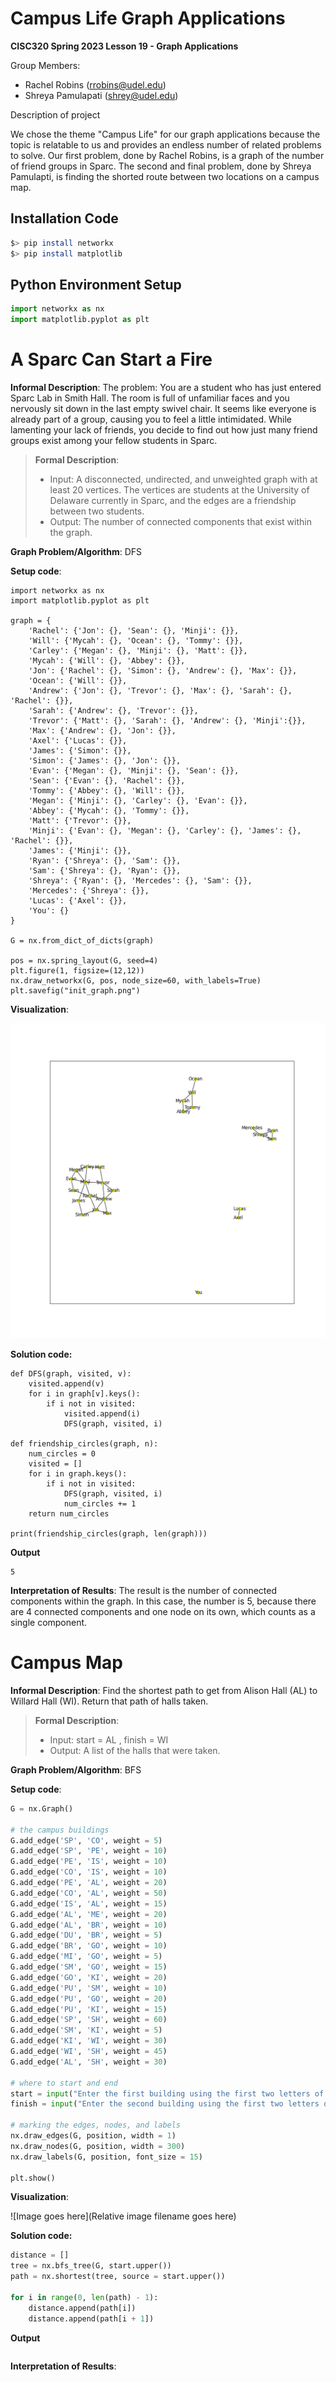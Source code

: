 # Campus Life Graph Applications


**CISC320 Spring 2023 Lesson 19 - Graph Applications**

Group Members:
* Rachel Robins (rrobins@udel.edu)
* Shreya Pamulapati (shrey@udel.edu)

Description of project

We chose the theme "Campus Life" for our graph applications because 
the topic is relatable to us and provides an endless number of 
related problems to solve. Our first problem, done by Rachel Robins, is
a graph of the number of friend groups in Sparc. The second and final problem,
done by Shreya Pamulapti, is finding the shorted route between two
locations on a campus map.

## Installation Code

```sh
$> pip install networkx
$> pip install matplotlib
```

## Python Environment Setup

```python
import networkx as nx
import matplotlib.pyplot as plt
```


# A Sparc Can Start a Fire

**Informal Description**: 
The problem: You are a student who has just entered Sparc Lab in Smith Hall. The room is full of unfamiliar faces and you nervously sit down in the last empty swivel chair. It seems like everyone is already part of a group, causing you to feel a little intimidated. While lamenting your lack of friends, you decide to find out how just many friend groups exist among your fellow students in Sparc.

> **Formal Description**:
>  * Input: A disconnected, undirected, and unweighted graph with at least 20 vertices. The vertices are students at the University of Delaware currently in Sparc, and the edges are a friendship between
two students.
>  * Output: The number of connected components that exist within the graph.

**Graph Problem/Algorithm**: DFS

**Setup code**:

```
import networkx as nx
import matplotlib.pyplot as plt

graph = {
    'Rachel': {'Jon': {}, 'Sean': {}, 'Minji': {}},
    'Will': {'Mycah': {}, 'Ocean': {}, 'Tommy': {}},
    'Carley': {'Megan': {}, 'Minji': {}, 'Matt': {}},
    'Mycah': {'Will': {}, 'Abbey': {}},
    'Jon': {'Rachel': {}, 'Simon': {}, 'Andrew': {}, 'Max': {}},
    'Ocean': {'Will': {}},
    'Andrew': {'Jon': {}, 'Trevor': {}, 'Max': {}, 'Sarah': {}, 'Rachel': {}},
    'Sarah': {'Andrew': {}, 'Trevor': {}},
    'Trevor': {'Matt': {}, 'Sarah': {}, 'Andrew': {}, 'Minji':{}},
    'Max': {'Andrew': {}, 'Jon': {}},
    'Axel': {'Lucas': {}},
    'James': {'Simon': {}},
    'Simon': {'James': {}, 'Jon': {}},
    'Evan': {'Megan': {}, 'Minji': {}, 'Sean': {}},
    'Sean': {'Evan': {}, 'Rachel': {}},
    'Tommy': {'Abbey': {}, 'Will': {}},
    'Megan': {'Minji': {}, 'Carley': {}, 'Evan': {}},
    'Abbey': {'Mycah': {}, 'Tommy': {}},
    'Matt': {'Trevor': {}},
    'Minji': {'Evan': {}, 'Megan': {}, 'Carley': {}, 'James': {}, 'Rachel': {}},
    'James': {'Minji': {}},
    'Ryan': {'Shreya': {}, 'Sam': {}},
    'Sam': {'Shreya': {}, 'Ryan': {}},
    'Shreya': {'Ryan': {}, 'Mercedes': {}, 'Sam': {}},
    'Mercedes': {'Shreya': {}},
    'Lucas': {'Axel': {}},
    'You': {}
}

G = nx.from_dict_of_dicts(graph)

pos = nx.spring_layout(G, seed=4)
plt.figure(1, figsize=(12,12))
nx.draw_networkx(G, pos, node_size=60, with_labels=True)
plt.savefig("init_graph.png")
```

**Visualization**:

![Alt text](/init_graph.png)

**Solution code:**

```
def DFS(graph, visited, v):
    visited.append(v)
    for i in graph[v].keys():
        if i not in visited:
            visited.append(i)
            DFS(graph, visited, i)

def friendship_circles(graph, n):
    num_circles = 0
    visited = []
    for i in graph.keys():
        if i not in visited:
            DFS(graph, visited, i)
            num_circles += 1
    return num_circles

print(friendship_circles(graph, len(graph)))
```

**Output**

```
5
```

**Interpretation of Results**:
The result is the number of connected components within
the graph. In this case, the number is 5, because there are
4 connected components and one node on its own, which counts
as a single component.


# Campus Map

**Informal Description**: Find the shortest path to get from Alison Hall (AL) to Willard Hall (WI). Return that path of halls taken.

> **Formal Description**:
>  * Input: start = AL , finish = WI
>  * Output: A list of the halls that were taken.

**Graph Problem/Algorithm**: BFS

**Setup code**:

```python
G = nx.Graph()

# the campus buildings
G.add_edge('SP', 'CO', weight = 5)
G.add_edge('SP', 'PE', weight = 10)
G.add_edge('PE', 'IS', weight = 10)
G.add_edge('CO', 'IS', weight = 10)
G.add_edge('PE', 'AL', weight = 20)
G.add_edge('CO', 'AL', weight = 50)
G.add_edge('IS', 'AL', weight = 15)
G.add_edge('AL', 'ME', weight = 20)
G.add_edge('AL', 'BR', weight = 10)
G.add_edge('DU', 'BR', weight = 5)
G.add_edge('BR', 'GO', weight = 10)
G.add_edge('MI', 'GO', weight = 5)
G.add_edge('SM', 'GO', weight = 15)
G.add_edge('GO', 'KI', weight = 20)
G.add_edge('PU', 'SM', weight = 10)
G.add_edge('PU', 'GO', weight = 20)
G.add_edge('PU', 'KI', weight = 15)
G.add_edge('SP', 'SH', weight = 60)
G.add_edge('SM', 'KI', weight = 5)
G.add_edge('KI', 'WI', weight = 30)
G.add_edge('WI', 'SH', weight = 45)
G.add_edge('AL', 'SH', weight = 30)

# where to start and end
start = input("Enter the first building using the first two letters of building name: ")
finish = input("Enter the second building using the first two letters of building name: ")

# marking the edges, nodes, and labels
nx.draw_edges(G, position, width = 1)
nx.draw_nodes(G, position, width = 300)
nx.draw_labels(G, position, font_size = 15)

plt.show()
```

**Visualization**:

![Image goes here](Relative image filename goes here)

**Solution code:**

```python
distance = []
tree = nx.bfs_tree(G, start.upper())
path = nx.shortest(tree, source = start.upper())

for i in range(0, len(path) - 1):
    distance.append(path[i])
    distance.append(path[i + 1])
```

**Output**

```
```

**Interpretation of Results**: